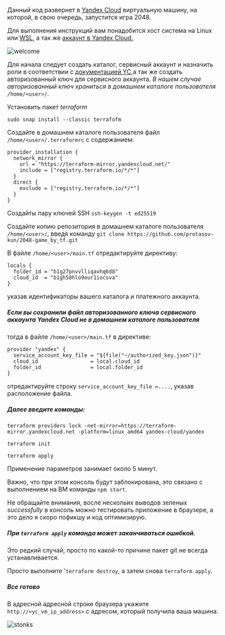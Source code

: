 
Данный код развернет в [Yandex Cloud](https://cloud.yandex.ru/ru/) виртуальную машину, на которой, в свою очередь, запустится игра 2048.

Для выполнения инструкций вам понадобится хост система на Linux или [WSL](https://learn.microsoft.com/ru-ru/windows/wsl/install), а так же [аккаунт в Yandex Cloud.](https://console.cloud.yandex.ru/)


![welcome](https://cs4.pikabu.ru/images/big_size_comm/2015-05_5/1432476930339.jpg)

Для начала следует создать каталог, сервисный аккаунт и назначить роли в соответствии с [документацией YC,](https://cloud.yandex.ru/ru/docs/tutorials/infrastructure-management/terraform-quickstart#before-you-begin)а так же создать авторизованный ключ для сервисного аккаунта. *В нашем случае авторизованный ключ храниться в домашнем каталоге пользователя* `/home/<user>/`.

Установить пакет *terraform*
```
sudo snap install --classic terrafofm
```
Создайте в домашнем каталоге пользователя файл `/home/<user>/.terraformrc` с содержанием:
```
provider_installation {
  network_mirror {
    url = "https://terraform-mirror.yandexcloud.net/"
    include = ["registry.terraform.io/*/*"]
  }
  direct {
    exclude = ["registry.terraform.io/*/*"]
  }
}
```

Создайты пару ключей SSH `ssh-keygen -t ed25519`

Создайте копию репозитория в домашнем каталоге пользователя `/home/<user>/`, введя команду `git clone https://github.com/protasov-kun/2048-game_by_tf.git`

В файле `/home/<user>/main.tf` отредактируйте директиву:
```
locals {
  folder_id = "b1g27pnvvlliqavhq6d8"
  cloud_id  = "b1gh58hlo9our1iocsva"
}
```
указав идентификаторы вашего каталога и платежного аккаунта.

##### Если вы сохранили файл авторизованного ключа сервисного аккаунта Yandex Cloud не в домашнем каталоге пользователя
тогда в файле `/home/<user>/main.tf` в директиве:
```
provider "yandex" {
  service_account_key_file = "${file("~/authorized_key.json")}"
  cloud_id                 = local.cloud_id
  folder_id                = local.folder_id
}
```
отредактируйте строку `service_account_key_file =....`, указав расположение файла.

##### Далее введите команды:

`terraform providers lock -net-mirror=https://terraform-mirror.yandexcloud.net -platform=linux_amd64 yandex-cloud/yandex`

`terraform init`

`terraform apply`

Применение параметров занимает около 5 минут.

Важно, что при этом консоль будут заблокирована, это связано с выполнением на ВМ команды `npm start`.

Не обращайте внимания, восле нескольих выводов зеленых *successfully* в консоль можно тестировать приложение в браузере, а это дело я скоро пофикшу и код оптимизирую.

##### При `terraform apply` команда может заканчиваться ошибкой.

Это редкий случай, просто по какой-то причине пакет git не всегда устанавливается.

Просто выполните '`terraform destroy`, а затем снова `terraform apply`.

##### Все готово
В адресной адресной строке браузера укажите
`http://<yc_vm_ip_address>`
с адресом, который получила ваша машина.

![stonks](https://i.insider.com/601448566dfbe10018e00c5d?width=700&format=jpeg&auto=webp)